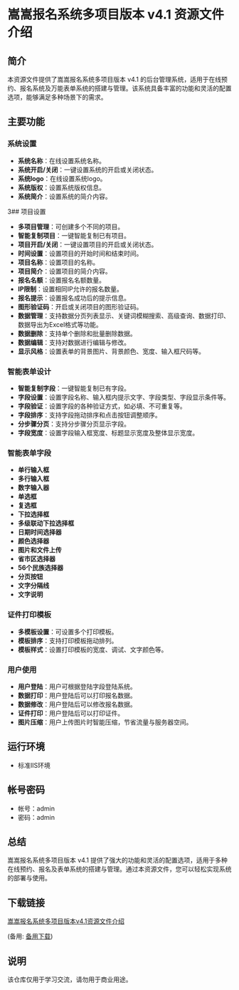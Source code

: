# 嵩嵩报名系统多项目版本 v4.1 资源文件介绍

## 简介
本资源文件提供了嵩嵩报名系统多项目版本 v4.1 的后台管理系统，适用于在线预约、报名系统及万能表单系统的搭建与管理。该系统具备丰富的功能和灵活的配置选项，能够满足多种场景下的需求。

## 主要功能

### 系统设置
- **系统名称**：在线设置系统名称。
- **系统开启/关闭**：一键设置系统的开启或关闭状态。
- **系统logo**：在线设置系统logo。
- **系统版权**：设置系统版权信息。
- **系统简介**：设置系统的简介内容。

3## 项目设置
- **多项目管理**：可创建多个不同的项目。
- **智能复制项目**：一键智能复制已有项目。
- **项目开启/关闭**：一键设置项目的开启或关闭状态。
- **时间设置**：设置项目的开始时间和结束时间。
- **项目名称**：设置项目的名称。
- **项目简介**：设置项目的简介内容。
- **报名名额**：设置报名名额数量。
- **IP限制**：设置相同IP允许的报名数量。
- **报名提示**：设置报名成功后的提示信息。
- **图形验证码**：开启或关闭项目的图形验证码。
- **数据管理**：支持数据分页列表显示、关键词模糊搜索、高级查询、数据打印、数据导出为Excel格式等功能。
- **数据删除**：支持单个删除和批量删除数据。
- **数据编辑**：支持对数据进行编辑与修改。
- **显示风格**：设置表单的背景图片、背景颜色、宽度、输入框尺码等。

### 智能表单设计
- **智能复制字段**：一键智能复制已有字段。
- **字段设置**：设置字段名称、输入框内提示文字、字段类型、字段显示条件等。
- **字段验证**：设置字段的各种验证方式，如必填、不可重复等。
- **字段排序**：支持字段拖动排序和点击按钮调整顺序。
- **分步骤分页**：支持分步骤分页显示字段。
- **字段宽度**：设置字段输入框宽度、标题显示宽度及整体显示宽度。

### 智能表单字段
- **单行输入框**
- **多行输入框**
- **数字输入器**
- **单选框**
- **复选框**
- **下拉选择框**
- **多级联动下拉选择框**
- **日期时间选择器**
- **颜色选择器**
- **图片和文件上传**
- **省市区选择器**
- **56个民族选择器**
- **分页按钮**
- **文字分隔线**
- **文字说明**

### 证件打印模板
- **多模板设置**：可设置多个打印模板。
- **模板排序**：支持打印模板拖动排列。
- **模板样式**：设置打印模板的宽度、调试、文字颜色等。

### 用户使用
- **用户登陆**：用户可根据登陆字段登陆系统。
- **数据打印**：用户登陆后可以打印报名数据。
- **数据修改**：用户登陆后可以修改报名数据。
- **证件打印**：用户登陆后可以打印证件。
- **图片压缩**：用户上传图片时智能压缩，节省流量与服务器空间。

## 运行环境
- 标准IIS环境

## 帐号密码
- 帐号：admin
- 密码：admin

## 总结
嵩嵩报名系统多项目版本 v4.1 提供了强大的功能和灵活的配置选项，适用于多种在线预约、报名及表单系统的搭建与管理。通过本资源文件，您可以轻松实现系统的部署与使用。

## 下载链接
[嵩嵩报名系统多项目版本v4.1资源文件介绍](https://pan.quark.cn/s/7c8afca057b4) 

(备用: [备用下载](https://pan.baidu.com/s/1AKvtdK0bd0XS_KqpJcEzOw?pwd=1234))

## 说明

该仓库仅用于学习交流，请勿用于商业用途。
